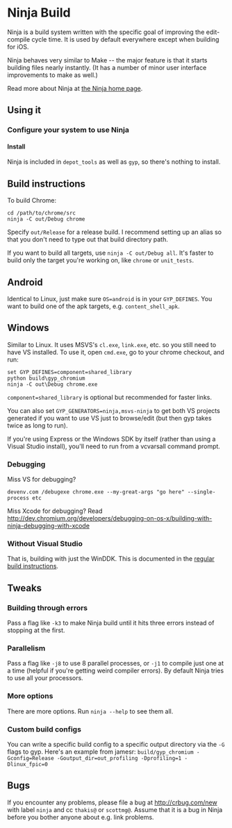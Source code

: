 # Ninja Build

Ninja is a build system written with the specific goal of improving the
edit-compile cycle time. It is used by default everywhere except when building
for iOS.

Ninja behaves very similar to Make -- the major feature is that it starts
building files nearly instantly. (It has a number of minor user interface
improvements to make as well.)

Read more about Ninja at [the Ninja home page](https://ninja-build.org/).

## Using it

### Configure your system to use Ninja

#### Install

Ninja is included in `depot_tools` as well as `gyp`, so there's nothing to
install.

## Build instructions

To build Chrome:

    cd /path/to/chrome/src
    ninja -C out/Debug chrome

Specify `out/Release` for a release build. I recommend setting up an alias so
that you don't need to type out that build directory path.

If you want to build all targets, use `ninja -C out/Debug all`. It's faster to
build only the target you're working on, like `chrome` or `unit_tests`.

## Android

Identical to Linux, just make sure `OS=android` is in your `GYP_DEFINES`. You
want to build one of the apk targets, e.g. `content_shell_apk`.

## Windows

Similar to Linux. It uses MSVS's `cl.exe`, `link.exe`, etc. so you still need to
have VS installed. To use it, open `cmd.exe`, go to your chrome checkout, and
run:

    set GYP_DEFINES=component=shared_library
    python build\gyp_chromium
    ninja -C out\Debug chrome.exe

`component=shared_library` is optional but recommended for faster links.

You can also set `GYP_GENERATORS=ninja,msvs-ninja` to get both VS projects
generated if you want to use VS just to browse/edit (but then gyp takes twice as
long to run).

If you're using Express or the Windows SDK by itself (rather than using a Visual
Studio install), you'll need to run from a vcvarsall command prompt.

### Debugging

Miss VS for debugging?

```
devenv.com /debugexe chrome.exe --my-great-args "go here" --single-process etc
```

Miss Xcode for debugging? Read
http://dev.chromium.org/developers/debugging-on-os-x/building-with-ninja-debugging-with-xcode

### Without Visual Studio

That is, building with just the WinDDK. This is documented in the
[regular build instructions](http://dev.chromium.org/developers/how-tos/build-instructions-windows#TOC-Setting-up-the-environment-for-building-with-Visual-C-2010-Express-or-Windows-7.1-SDK).

## Tweaks

### Building through errors

Pass a flag like `-k3` to make Ninja build until it hits three errors instead of
stopping at the first.

### Parallelism

Pass a flag like `-j8` to use 8 parallel processes, or `-j1` to compile just one
at a time (helpful if you're getting weird compiler errors). By default Ninja
tries to use all your processors.

### More options

There are more options. Run `ninja --help` to see them all.

### Custom build configs

You can write a specific build config to a specific output directory via the
`-G` flags to gyp. Here's an example from jamesr:
`build/gyp_chromium -Gconfig=Release -Goutput_dir=out_profiling -Dprofiling=1
-Dlinux_fpic=0`

## Bugs

If you encounter any problems, please file a bug at http://crbug.com/new with
label `ninja` and cc `thakis@` or `scottmg@`.  Assume that it is a bug in Ninja
before you bother anyone about e.g. link problems.
